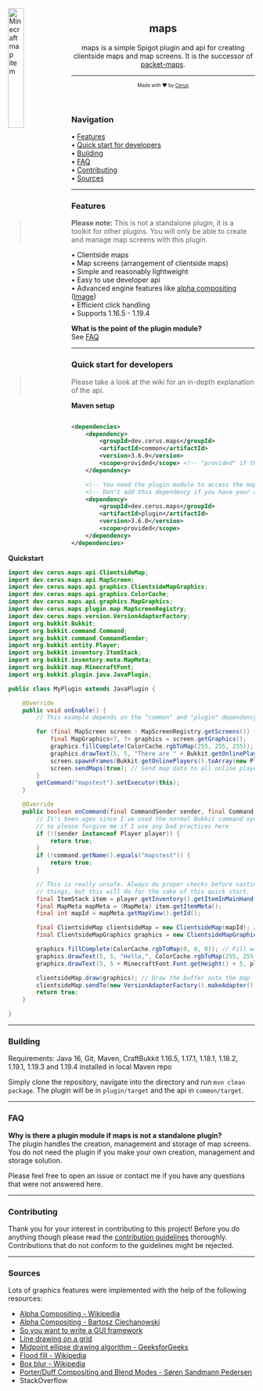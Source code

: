 <img width="25%" height="25%" align="left" src="https://cerus.dev/img/mc_map_item.png" alt="Minecraft map item">

<h2 align="center">maps</h2>
<p align="center">maps is a simple Spigot plugin and api for creating clientside maps and map screens. It is the successor
of <a href="https://github.com/cerus/packet-maps">packet-maps</a>.</p>

<hr>
<p align="center"><sub><sup>Made with ♥ by <a href="https://github.com/cerus">Cerus</a></sup></sub></p>
<br>

### Navigation

• [Features](#Features)\
• [Quick start for developers](#Quick-start-for-developers)\
• [Building](#Building)\
• [FAQ](#FAQ)\
• [Contributing](#Contributing)\
• [Sources](#Sources)

<hr>

### Features

> **Please note:** This is not a standalone plugin, it is a toolkit for other plugins. You will only be able to create and manage map screens with
> this plugin.

• Clientside maps\
• Map screens (arrangement of clientside maps)\
• Simple and reasonably lightweight\
• Easy to use developer api\
• Advanced engine features
like [alpha compositing](https://en.wikipedia.org/wiki/Alpha_compositing) ([Image](https://cerus.dev/img/maps_alpha_composition.png))\
• Efficient click handling\
• Supports 1.16.5 - 1.19.4

**What is the point of the plugin module?**\
See [FAQ](#FAQ)

<hr>

### Quick start for developers

> Please take a look at the wiki for an in-depth explanation of the api.

**Maven setup**

```xml

<dependencies>
    <dependency>
        <groupId>dev.cerus.maps</groupId>
        <artifactId>common</artifactId>
        <version>3.6.0</version>
        <scope>provided</scope> <!-- "provided" if the maps plugin is on the server, "compile" if not -->
    </dependency>

    <!-- You need the plugin module to access the map screen registry of the plugin. -->
    <!-- Don't add this dependency if you have your own storage solution. -->
    <dependency>
        <groupId>dev.cerus.maps</groupId>
        <artifactId>plugin</artifactId>
        <version>3.6.0</version>
        <scope>provided</scope>
    </dependency>
</dependencies>
```

**Quickstart**

```java
import dev.cerus.maps.api.ClientsideMap;
import dev.cerus.maps.api.MapScreen;
import dev.cerus.maps.api.graphics.ClientsideMapGraphics;
import dev.cerus.maps.api.graphics.ColorCache;
import dev.cerus.maps.api.graphics.MapGraphics;
import dev.cerus.maps.plugin.map.MapScreenRegistry;
import dev.cerus.maps.version.VersionAdapterFactory;
import org.bukkit.Bukkit;
import org.bukkit.command.Command;
import org.bukkit.command.CommandSender;
import org.bukkit.entity.Player;
import org.bukkit.inventory.ItemStack;
import org.bukkit.inventory.meta.MapMeta;
import org.bukkit.map.MinecraftFont;
import org.bukkit.plugin.java.JavaPlugin;

public class MyPlugin extends JavaPlugin {

    @Override
    public void onEnable() {
        // This example depends on the "common" and "plugin" dependency.

        for (final MapScreen screen : MapScreenRegistry.getScreens()) {
            final MapGraphics<?, ?> graphics = screen.getGraphics();
            graphics.fillComplete(ColorCache.rgbToMap(255, 255, 255)); // Convert rgb(255, 255, 255) to map color and fill the screen
            graphics.drawText(5, 5, "There are " + Bukkit.getOnlinePlayers().size() + " players on the server", ColorCache.rgbToMap(0, 0, 0), 2);
            screen.spawnFrames(Bukkit.getOnlinePlayers().toArray(new Player[0])); // Send the screen frames to all online players
            screen.sendMaps(true); // Send map data to all online players
        }
        getCommand("mapstest").setExecutor(this);
    }

    @Override
    public boolean onCommand(final CommandSender sender, final Command command, final String label, final String[] args) {
        // It's been ages since I've used the normal Bukkit command system 
        // so please forgive me if I use any bad practices here
        if (!(sender instanceof Player player)) {
            return true;
        }
        if (!command.getName().equals("mapstest")) {
            return true;
        }

        // This is really unsafe. Always do proper checks before casting 
        // things, but this will do for the sake of this quick start.
        final ItemStack item = player.getInventory().getItemInMainHand();
        final MapMeta mapMeta = (MapMeta) item.getItemMeta();
        final int mapId = mapMeta.getMapView().getId();

        final ClientsideMap clientsideMap = new ClientsideMap(mapId); // Create clientside map with given id
        final ClientsideMapGraphics graphics = new ClientsideMapGraphics(); // Create graphics buffer

        graphics.fillComplete(ColorCache.rgbToMap(0, 0, 0)); // Fill with rgb(0, 0, 0)
        graphics.drawText(5, 5, "Hello,", ColorCache.rgbToMap(255, 255, 255), 1); // Draw text
        graphics.drawText(5, 5 + MinecraftFont.Font.getHeight() + 5, player.getName(), ColorCache.rgbToMap(255, 255, 255), 2);

        clientsideMap.draw(graphics); // Draw the buffer onto the map
        clientsideMap.sendTo(new VersionAdapterFactory().makeAdapter(), player); // Send the map to the player
        return true;
    }

}
```

<hr>

### Building

Requirements: Java 16, Git, Maven, CraftBukkit 1.16.5, 1.17.1, 1.18.1, 1.18.2, 1.19.1, 1.19.3 and 1.19.4 installed in local Maven repo

Simply clone the repository, navigate into the directory and run `mvn clean package`. The plugin will be in `plugin/target` and the api
in `common/target`.

<hr>

### FAQ

**Why is there a plugin module if maps is not a standalone plugin?**\
The plugin handles the creation, management and storage of map screens. You do not need the plugin if you make your own creation, management and
storage solution.

Please feel free to open an issue or contact me if you have any questions that were not answered here.

<hr>

### Contributing

Thank you for your interest in contributing to this project! Before you do anything though please read the [contribution guidelines](CONTRIBUTING.md)
thoroughly. Contributions that do not conform to the guidelines might be rejected.

<hr>

### Sources

Lots of graphics features were implemented with the help of the following resources:

- [Alpha Compositing - Wikipedia](https://en.wikipedia.org/wiki/Alpha_compositing#Alpha_blending)
- [Alpha Compositing - Bartosz Ciechanowski](https://ciechanow.ski/alpha-compositing/)
- [So you want to write a GUI framework](http://www.cmyr.net/blog/gui-framework-ingredients.html)
- [Line drawing on a grid](https://www.redblobgames.com/grids/line-drawing.html)
- [Midpoint ellipse drawing algorithm - GeeksforGeeks](https://www.geeksforgeeks.org/midpoint-ellipse-drawing-algorithm/)
- [Flood fill - Wikipedia](https://en.wikipedia.org/wiki/Flood_fill)
- [Box blur - Wikipedia](https://en.wikipedia.org/wiki/Box_blur)
- [Porter/Duff Compositing and Blend Modes - Søren Sandmann Pedersen](http://ssp.impulsetrain.com/porterduff.html)
- StackOverflow